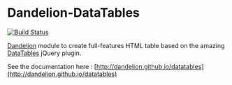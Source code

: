 Dandelion-DataTables
========================

[![Build Status](https://dandelion.ci.cloudbees.com/job/dandelion-datatables-build/badge/icon)](https://dandelion.ci.cloudbees.com/job/dandelion-datatables-build/)

[Dandelion](http://dandelion.github.com) module to create full-features HTML table based on the amazing [DataTables](http://datatables.net/) jQuery plugin.

See the documentation here : [http://dandelion.github.io/datatables](http://dandelion.github.io/datatables)
